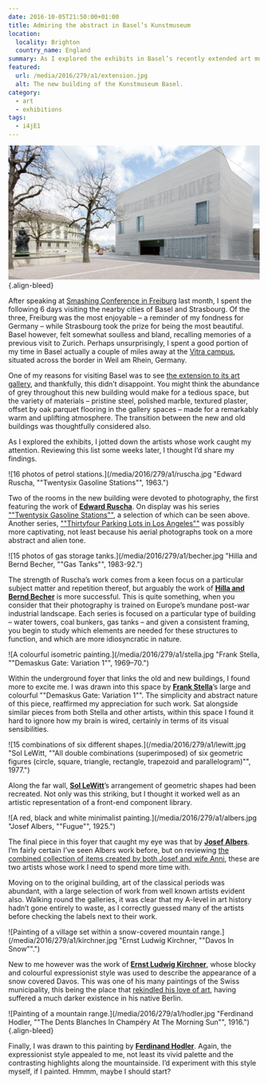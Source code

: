 ```yaml
---
date: 2016-10-05T21:50:00+01:00
title: Admiring the abstract in Basel’s Kunstmuseum
location:
  locality: Brighton
  country_name: England
summary: As I explored the exhibits in Basel’s recently extended art museum, I jotted down the artists whose work caught my attention. Here I share my findings.
featured:
  url: /media/2016/279/a1/extension.jpg
  alt: The new building of the Kunstmuseum Basel.
category:
  - art
  - exhibitions
tags:
  - i4jE1
---
```


[![The new building of the Kunstmuseum Basel.](/media/2016/279/a1/extension.jpg "The new building of the Kunstmuseum Basel. Photograph: Julian Salinas.")](https://kmb.picturepark.com/Go/JLVo8XZu)
{.align-bleed}

After speaking at [Smashing Conference in Freiburg][1] last month, I spent the following 6 days visiting the nearby cities of Basel and Strasbourg. Of the three, Freiburg was the most enjoyable – a reminder of my fondness for Germany – while Strasbourg took the prize for being the most beautiful. Basel however, felt somewhat soulless and bland, recalling memories of a previous visit to Zurich. Perhaps unsurprisingly, I spent a good portion of my time in Basel actually a couple of miles away at the [Vitra campus][2], situated across the border in Weil am Rhein, Germany.

One of my reasons for visiting Basel was to see [the extension to its art gallery][3], and thankfully, this didn’t disappoint. You might think the abundance of grey throughout this new building would make for a tedious space, but the variety of materials – pristine steel, polished marble, textured plaster, offset by oak parquet flooring in the gallery spaces – made for a remarkably warm and uplifting atmosphere. The transition between the new and old buildings was thoughtfully considered also.

As I explored the exhibits, I jotted down the artists whose work caught my attention. Reviewing this list some weeks later, I thought I’d share my findings.

![16 photos of petrol stations.](/media/2016/279/a1/ruscha.jpg "Edward Ruscha, ""Twentysix Gasoline Stations"", 1963.")

Two of the rooms in the new building were devoted to photography, the first featuring the work of **[Edward Ruscha][4]**. On display was his series [""Twentysix Gasoline Stations""][5], a selection of which can be seen above. Another series, [""Thirtyfour Parking Lots in Los Angeles""][6] was possibly more captivating, not least because his aerial photographs took on a more abstract and alien tone.

![15 photos of gas storage tanks.](/media/2016/279/a1/becher.jpg "Hilla and Bernd Becher, ""Gas Tanks"", 1983-92.")

The strength of Ruscha’s work comes from a keen focus on a particular subject matter and repetition thereof, but arguably the work of **[Hilla and Bernd Becher][7]** is more successful. This is quite something, when you consider that their photography is trained on Europe’s mundane post-war industrial landscape. Each series is focused on a particular type of building – water towers, coal bunkers, gas tanks – and given a consistent framing, you begin to study which elements are needed for these structures to function, and which are more idiosyncratic in nature.

![A colourful isometric painting.](/media/2016/279/a1/stella.jpg "Frank Stella, ""Demaskus Gate: Variation 1"", 1969–70.")

Within the underground foyer that links the old and new buildings, I found more to excite me. I was drawn into this space by **[Frank Stella][8]**’s large and colourful ""Demaskus Gate: Variation 1"". The simplicity and abstract nature of this piece, reaffirmed my appreciation for such work. Sat alongside similar pieces from both Stella and other artists, within this space I found it hard to ignore how my brain is wired, certainly in terms of its visual sensibilities.

![15 combinations of six different shapes.](/media/2016/279/a1/lewitt.jpg "Sol LeWitt, ""All double combinations &#40;superimposed&#41; of six geometric figures &#40;circle, square, triangle, rectangle, trapezoid and parallelogram&#41;"", 1977.")

Along the far wall, **[Sol LeWitt][9]**’s arrangement of geometric shapes had been recreated. Not only was this striking, but I thought it worked well as an artistic representation of a front-end component library.

![A red, black and white minimalist painting.](/media/2016/279/a1/albers.jpg "Josef Albers, ""Fugue"", 1925.")

The final piece in this foyer that caught my eye was that by **[Josef Albers][10]**. I’m fairly certain I’ve seen Albers work before, but on reviewing [the combined collection of items created by both Josef and wife Anni][11], these are two artists whose work I need to spend more time with.

Moving on to the original building, art of the classical periods was abundant, with a large selection of work from well known artists evident also. Walking round the galleries, it was clear that my A-level in art history hadn’t gone entirely to waste, as I correctly guessed many of the artists before checking the labels next to their work.

![Painting of a village set within a snow-covered mountain range.](/media/2016/279/a1/kirchner.jpg "Ernst Ludwig Kirchner, ""Davos In Snow"".")

New to me however was the work of **[Ernst Ludwig Kirchner][12]**, whose blocky and colourful expressionist style was used to describe the appearance of a snow covered Davos. This was one of his many paintings of the Swiss municipality, this being the place that [rekindled his love of art][12], having suffered a much darker existence in his native Berlin.

![Painting of a mountain range.](/media/2016/279/a1/hodler.jpg "Ferdinand Hodler, ""The Dents Blanches In Champéry At The Morning Sun"", 1916.")
{.align-bleed}

Finally, I was drawn to this painting by **[Ferdinand Hodler][13]**. Again, the expressionist style appealed to me, not least its vivid palette and the contrasting highlights along the mountainside. I’d experiment with this style myself, if I painted. Hmmm, maybe I should start?

[1]: http://smashingconf.com/freiburg-2016/
[2]: https://www.vitra.com/en-us/campus
[3]: https://www.theguardian.com/artanddesign/2016/apr/24/kunstmuseum-basel-review-christ-gantenbein-rowan-moore
[4]: http://edruscha.com
[5]: https://en.wikipedia.org/wiki/Twentysix_Gasoline_Stations
[6]: http://www.artgallery.nsw.gov.au/collection/works/430.2008.a-ii/
[7]: https://www.theguardian.com/artanddesign/2014/sep/03/bernd-and-hilla-becher-cataloguing-the-ominous-sculptural-forms-of-industrial-architecture
[8]: https://www.wikiart.org/en/frank-stella
[9]: https://www.wikiart.org/en/sol-lewitt
[10]: https://www.wikiart.org/en/josef-albers
[11]: http://albersfoundation.org/
[12]: https://www.wikiart.org/en/ernst-ludwig-kirchner
[13]: https://www.wikiart.org/en/ferdinand-hodler

